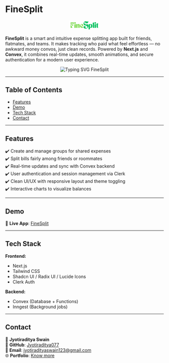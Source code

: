 # FineSplit

<p align="center">
  <img src="https://github.com/Jyotiraditya077/FineSplit/blob/master/public/logos/logo.png" alt="FineSplit Logo" width="100px">
</p>

**FineSplit** is a smart and intuitive expense splitting app built for friends, flatmates, and teams. It makes tracking who paid what feel effortless — no awkward money convos, just clean records. Powered by **Next.js** and **Convex**, it combines real-time updates, smooth animations, and secure authentication for a modern user experience.

<p align="center">
  <img src="https://readme-typing-svg.herokuapp.com?font=Fira+Code&size=22&pause=1000&color=00FFA2&center=true&vCenter=true&width=780&lines=Split+expenses+like+a+pro...;No+more+guessing+who+owes+what!" alt="Typing SVG FineSplit" />
</p>

---

## Table of Contents

- [Features](#features)
- [Demo](#demo)
- [Tech Stack](#tech-stack)
- [Contact](#contact)

---

## Features

✔️ Create and manage groups for shared expenses  
✔️ Split bills fairly among friends or roommates  
✔️ Real-time updates and sync with Convex backend  
✔️ User authentication and session management via Clerk  
✔️ Clean UI/UX with responsive layout and theme toggling  
✔️ Interactive charts to visualize balances

---

## Demo

🔗 **Live App**: [FineSplit](https://finesplit.vercel.app)

---

## Tech Stack

**Frontend:**

- Next.js
- Tailwind CSS
- Shadcn UI / Radix UI / Lucide Icons
- Clerk Auth

**Backend:**

- Convex (Database + Functions)
- Inngest (Background jobs)

---

## Contact

👤 **Jyotiraditya Swain**  
📍 **GitHub**: [Jyotiraditya077](https://github.com/Jyotiraditya077)  
📧 **Email**: jyotiradityaswain123@gmail.com  
🌐 **Portfolio**: [Know more](https://jyotiradityaportfolio.netlify.app/)
